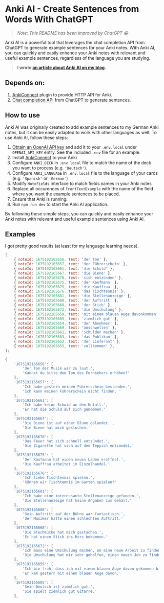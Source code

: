 # Anki AI - Create Sentences from Words With ChatGPT

> _Note: This README has been improved by ChatGPT 😀_

Anki AI is a powerful tool that leverages the chat completion API from ChatGPT to generate example sentences for your Anki notes. With Anki AI, you can quickly and easily enhance your Anki notes with relevant and useful example sentences, regardless of the language you are studying.

> **I wrote [an article about Anki AI on my blog](https://blog.martinhujer.cz/anki-ai-example-sentences-for-anki-with-chat-gpt/).**

## Depends on:

1. [AnkiConnect](https://github.com/FooSoft/anki-connect) plugin to provide HTTP API for Anki.
2. [Chat completion API](https://platform.openai.com/docs/guides/chat) from ChatGPT to generate sentences.

## How to use

Anki AI was originally created to add example sentences to my German Anki notes, but it can be easily adapted to work with other languages as well. To use Anki AI, follow these steps:

1. [Obtain an OpenAI API key](https://platform.openai.com/account/api-keys) and add it to your `.env.local` under `OPENAI_API_KEY` entry. See the included `.env` file for an example.
2. Install [AnkiConnect](https://ankiweb.net/shared/info/2055492159) to your Anki
3. Configure `ANKI_DECK` in `.env.local` file to match the name of the deck you want to process (e.g. `'Deutsch'`).
4. Configure `ANKI_LANGUAGE` in `.env.local` file to the language of your cards (e.g. `'Spanish'` or `'German'`)
5. Modify `NoteFields` interface to match fields names in your Anki notes
6. Replace all occurences of `FrontTextExample` with the name of the field where you want the example sentences to be placed.
7. Ensure that Anki is running.
8. Run `npm run dev` to start the Anki AI application.

By following these simple steps, you can quickly and easily enhance your Anki notes with relevant and useful example sentences using Anki AI.

## Examples

I got pretty good results (at least for my language learning needs).

```js
[
    { noteId: 1675192165656, text: 'der Ton' },
    { noteId: 1675192165657, text: 'der Führerschein' },
    { noteId: 1675192165661, text: 'die Schuld' },
    { noteId: 1675192165667, text: 'die Biene' },
    { noteId: 1675192165670, text: 'sich entzünden' },
    { noteId: 1675192165675, text: 'der Kaufmann' },
    { noteId: 1675192165675, text: 'die Kauffrau' },
    { noteId: 1675192165676, text: 'das Tischtennis' },
    { noteId: 1675192165681, text: 'die Stellenanzeige' },
    { noteId: 1675192165688, text: 'der Auftritt' },
    { noteId: 1675192165668, text: 'der Stich' },
    { noteId: 1675192165672, text: 'die Umschulung' },
    { noteId: 1675192165659, text: 'mit einem blauen Auge davonkommen' },
    { noteId: 1675192165685, text: 'ziemlich gut' },
    { noteId: 1675192165654, text: 'der Abnehmer' },
    { noteId: 1675192165669, text: 'anschwellen' },
    { noteId: 1675192165662, text: 'Schulden machen' },
    { noteId: 1675192165683, text: 'das Publikum' },
    { noteId: 1675192165652, text: 'der Lieferant' },
    { noteId: 1675192165655, text: 'vollkommen' },
];
```

```js
{
    '1675192165656': [
        'Der Ton der Musik war zu laut.',
        'Kannst du bitte den Ton des Fernsehers erhöhen?'
    ],
    '1675192165657': [
        'Ich habe gestern meinen Führerschein bestanden.',
        'Ich kann meinen Führerschein nicht finden. '
    ],
    '1675192165661': [
        'Ich habe keine Schuld an dem Unfall.',
        'Er hat die Schuld auf sich genommen.'
    ],
    '1675192165667': [
        'Die Biene ist auf einer Blume gelandet.',
        'Die Biene hat mich gestochen.'
    ],
    '1675192165670': [
        'Das Feuer hat sich schnell entzündet.',
        'Die Zigarette hat sich auf dem Teppich entzündet.'
    ],
    '1675192165675': [
        'Der Kaufmann hat einen neuen Laden eröffnet.',
        'Die Kauffrau arbeitet im Einzelhandel.'
    ],
    '1675192165676': [
        'Ich liebe Tischtennis spielen.',
        'Können wir Tischtennis im Garten spielen?'
    ],
    '1675192165681': [
        'Ich habe eine interessante Stellenanzeige gefunden.',
        'Die Stellenanzeige hat keine Angaben zum Gehalt.'
    ],
    '1675192165688': [
        'Sein Auftritt auf der Bühne war fantastisch.',
        'Der Musiker hatte einen schlechten Auftritt.'
    ],
    '1675192165668': [
        'Die Stechmücke hat mich gestochen.',
        'Er hat einen Stich ins Herz bekommen.'
    ],
    '1675192165672': [
        'Ich muss eine Umschulung machen, um eine neue Arbeit zu finden.',
        'Die Umschulung hat mir sehr geholfen, einen neuen Job zu finden.'
    ],
    '1675192165659': [
        'Ich bin froh, dass ich mit einem blauen Auge davon gekommen bin. ',
        'Er kam gestern mit einem blauen Auge davon.'
    ],
    '1675192165685': [
        'Sein Deutsch ist ziemlich gut.',
        'Sie spielt ziemlich gut Gitarre.'
    ],
```
